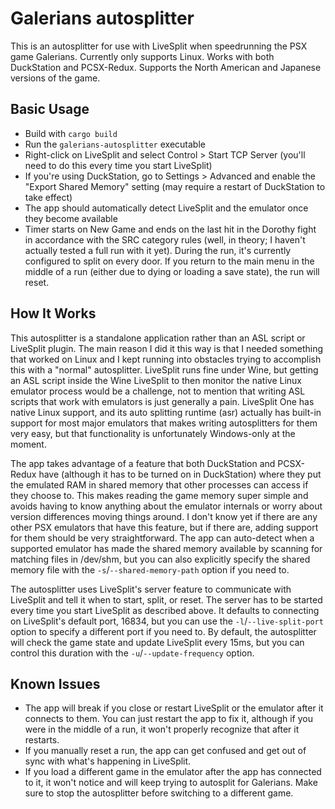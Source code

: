 # Galerians autosplitter

This is an autosplitter for use with LiveSplit when speedrunning the PSX game Galerians. Currently only supports Linux.
Works with both DuckStation and PCSX-Redux. Supports the North American and Japanese versions of the game.

## Basic Usage

- Build with `cargo build`
- Run the `galerians-autosplitter` executable
- Right-click on LiveSplit and select Control > Start TCP Server (you'll need to do this every time you start LiveSplit)
- If you're using DuckStation, go to Settings > Advanced and enable the "Export Shared Memory" setting (may require a
  restart of DuckStation to take effect)
- The app should automatically detect LiveSplit and the emulator once they become available
- Timer starts on New Game and ends on the last hit in the Dorothy fight in accordance with the SRC category rules
  (well, in theory; I haven't actually tested a full run with it yet). During the run, it's currently configured to
  split on every door. If you return to the main menu in the middle of a run (either due to dying or loading a save
  state), the run will reset.

## How It Works

This autosplitter is a standalone application rather than an ASL script or LiveSplit plugin. The main reason I did it
this way is that I needed something that worked on Linux and I kept running into obstacles trying to accomplish this
with a "normal" autosplitter. LiveSplit runs fine under Wine, but getting an ASL script inside the Wine LiveSplit to
then monitor the native Linux emulator process would be a challenge, not to mention that writing ASL scripts that work
with emulators is just generally a pain. LiveSplit One has native Linux support, and its auto splitting runtime (asr)
actually has built-in support for most major emulators that makes writing autosplitters for them very easy, but that
functionality is unfortunately Windows-only at the moment.

The app takes advantage of a feature that both DuckStation and PCSX-Redux have (although it has to be turned on in
DuckStation) where they put the emulated RAM in shared memory that other processes can access if they choose to. This
makes reading the game memory super simple and avoids having to know anything about the emulator internals or worry
about version differences moving things around. I don't know yet if there are any other PSX emulators that have this
feature, but if there are, adding support for them should be very straightforward. The app can auto-detect when a
supported emulator has made the shared memory available by scanning for matching files in /dev/shm, but you can also
explicitly specify the shared memory file with the `-s`/`--shared-memory-path` option if you need to.

The autosplitter uses LiveSplit's server feature to communicate with LiveSplit and tell it when to start, split, or
reset. The server has to be started every time you start LiveSplit as described above. It defaults to connecting on
LiveSplit's default port, 16834, but you can use the `-l`/`--live-split-port` option to specify a different port if you
need to. By default, the autosplitter will check the game state and update LiveSplit every 15ms, but you can control
this duration with the `-u`/`--update-frequency` option.

## Known Issues

- The app will break if you close or restart LiveSplit or the emulator after it connects to them. You can just restart
  the app to fix it, although if you were in the middle of a run, it won't properly recognize that after it restarts.
- If you manually reset a run, the app can get confused and get out of sync with what's happening in LiveSplit.
- If you load a different game in the emulator after the app has connected to it, it won't notice and will keep trying
  to autosplit for Galerians. Make sure to stop the autosplitter before switching to a different game.